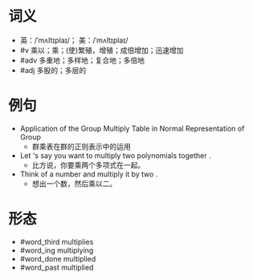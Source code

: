 # 词义
- 英：/ˈmʌltɪplaɪ/； 美：/ˈmʌltɪplaɪ/
- #v 乘以；乘；(使)繁殖，增殖；成倍增加；迅速增加
- #adv 多重地；多样地；复合地；多倍地
- #adj 多股的；多层的
# 例句
- Application of the Group Multiply Table in Normal Representation of Group
	- 群乘表在群的正则表示中的运用
- Let 's say you want to multiply two polynomials together .
	- 比方说，你要乘两个多项式在一起。
- Think of a number and multiply it by two .
	- 想出一个数，然后乘以二。
# 形态
- #word_third multiplies
- #word_ing multiplying
- #word_done multiplied
- #word_past multiplied
